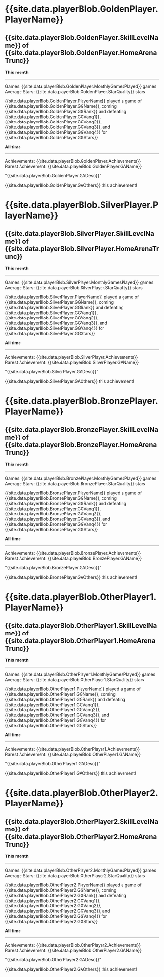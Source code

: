 
<div class = "LaserCardWrapperGold col-lg-12 LaserCardWrapper">
    <div class = "row container-fluid">
        <div class = "LaserCardNames col-xs-3">
            <h1> {{site.data.playerBlob.GoldenPlayer.PlayerName}} </h1> 
        </div>
        <div class = "LaserCardNames col-xs-9"> <h2> {{site.data.playerBlob.GoldenPlayer.SkillLevelName}} of 
            {{site.data.playerBlob.GoldenPlayer.HomeArenaTrunc}} </h2> 
        </div>
    </div>
    <div class = "row container-fluid">
        <div class = "LaserCardBlock col-xs-6" >
            <b>This month</b> <hr/> 
            Games: {{site.data.playerBlob.GoldenPlayer.MonthlyGamesPlayed}} games <br/>
            Average Stars: {{site.data.playerBlob.GoldenPlayer.StarQuality}} stars <br/><p>
            {{site.data.playerBlob.GoldenPlayer.PlayerName}} played a game of {{site.data.playerBlob.GoldenPlayer.GGName}}, coming {{site.data.playerBlob.GoldenPlayer.GGRank}} and defeating {{site.data.playerBlob.GoldenPlayer.GGVanq1}}, {{site.data.playerBlob.GoldenPlayer.GGVanq2}}, {{site.data.playerBlob.GoldenPlayer.GGVanq3}}, and {{site.data.playerBlob.GoldenPlayer.GGVanq4}} for {{site.data.playerBlob.GoldenPlayer.GGStars}} <br/></p>
        </div>
        <div class = "LaserCardBlock col-xs-6" >
            <b>All time</b> <hr/>
            Achievements: {{site.data.playerBlob.GoldenPlayer.Achievements}} <br/>
            Rarest Achievement: {{site.data.playerBlob.GoldenPlayer.GAName}} <p>
            "{{site.data.playerBlob.GoldenPlayer.GADesc}}"  </p><p>
            {{site.data.playerBlob.GoldenPlayer.GAOthers}} this achievement!  </p>
        </div>
    </div>
</div>

<div class = "LaserCardWrapperSilver col-lg-12 LaserCardWrapper">
    <div class = "row container-fluid">
        <div class = "LaserCardNames col-xs-3"><h1> {{site.data.playerBlob.SilverPlayer.PlayerName}} </h1> </div>
        <div class = "LaserCardNames col-xs-9"> <h2> {{site.data.playerBlob.SilverPlayer.SkillLevelName}} of 
            {{site.data.playerBlob.SilverPlayer.HomeArenaTrunc}} </h2> 
        </div>
    </div>
    <div class = "row container-fluid">
        <div class = "LaserCardBlock col-xs-6" >
            <b>This month</b> <hr/> 
            Games: {{site.data.playerBlob.SilverPlayer.MonthlyGamesPlayed}} games <br/>
            Average Stars: {{site.data.playerBlob.SilverPlayer.StarQuality}} stars <br/><p>
            {{site.data.playerBlob.SilverPlayer.PlayerName}} played a game of {{site.data.playerBlob.SilverPlayer.GGName}}, coming {{site.data.playerBlob.SilverPlayer.GGRank}} and defeating {{site.data.playerBlob.SilverPlayer.GGVanq1}}, {{site.data.playerBlob.SilverPlayer.GGVanq2}}, {{site.data.playerBlob.SilverPlayer.GGVanq3}}, and {{site.data.playerBlob.SilverPlayer.GGVanq4}} for {{site.data.playerBlob.SilverPlayer.GGStars}} <br/></p>
        </div> 
        <div class = "LaserCardBlock col-xs-6" >
            <b>All time</b> <hr/>
            Achievements: {{site.data.playerBlob.SilverPlayer.Achievements}} <br/>
            Rarest Achievement: {{site.data.playerBlob.SilverPlayer.GAName}} <p>
            "{{site.data.playerBlob.SilverPlayer.GADesc}}"  </p><p>
            {{site.data.playerBlob.SilverPlayer.GAOthers}} this achievement!  </p>
        </div>
        <div class = "col-sm-1"></div>
    </div>
</div>

<div class = "LaserCardWrapperBronze col-lg-12 LaserCardWrapper">
    <div class = "row container-fluid">
        <div class = "LaserCardNames col-xs-3"><h1> {{site.data.playerBlob.BronzePlayer.PlayerName}} </h1> </div>
        <div class = "LaserCardNames col-xs-9"> <h2> {{site.data.playerBlob.BronzePlayer.SkillLevelName}} of 
            {{site.data.playerBlob.BronzePlayer.HomeArenaTrunc}} </h2> 
        </div>
    </div>
    <div class = "row container-fluid">
        <div class = "LaserCardBlock col-xs-6" >
            <b>This month</b> <hr/> 
            Games: {{site.data.playerBlob.BronzePlayer.MonthlyGamesPlayed}} games <br/>
            Average Stars: {{site.data.playerBlob.BronzePlayer.StarQuality}} stars <br/><p>
            {{site.data.playerBlob.BronzePlayer.PlayerName}} played a game of {{site.data.playerBlob.BronzePlayer.GGName}}, coming {{site.data.playerBlob.BronzePlayer.GGRank}} and defeating {{site.data.playerBlob.BronzePlayer.GGVanq1}}, {{site.data.playerBlob.BronzePlayer.GGVanq2}}, {{site.data.playerBlob.BronzePlayer.GGVanq3}}, and {{site.data.playerBlob.BronzePlayer.GGVanq4}} for {{site.data.playerBlob.BronzePlayer.GGStars}} <br/></p>
        </div>
        <div class = "LaserCardBlock col-xs-6" >
            <b>All time</b> <hr/>
            Achievements: {{site.data.playerBlob.BronzePlayer.Achievements}} <br/>
            Rarest Achievement: {{site.data.playerBlob.BronzePlayer.GAName}} <p>
            "{{site.data.playerBlob.BronzePlayer.GADesc}}"  </p><p>
            {{site.data.playerBlob.BronzePlayer.GAOthers}} this achievement!  </p>
        </div>
    </div>
</div>

<div class = "LaserCardWrapperOther col-lg-12 LaserCardWrapper">
    <div class = "row container-fluid">
        <div class = "LaserCardNames col-xs-3"><h1> {{site.data.playerBlob.OtherPlayer1.PlayerName}} </h1> </div>
        <div class = "LaserCardNames col-xs-9"> <h2> {{site.data.playerBlob.OtherPlayer1.SkillLevelName}} of 
            {{site.data.playerBlob.OtherPlayer1.HomeArenaTrunc}} </h2> 
        </div>
    </div>
    <div class = "row container-fluid">
        <div class = "LaserCardBlock col-xs-6" >
            <b>This month</b> <hr/> 
            Games: {{site.data.playerBlob.OtherPlayer1.MonthlyGamesPlayed}} games <br/>
            Average Stars: {{site.data.playerBlob.OtherPlayer1.StarQuality}} stars <br/><p>
            {{site.data.playerBlob.OtherPlayer1.PlayerName}} played a game of {{site.data.playerBlob.OtherPlayer1.GGName}}, coming {{site.data.playerBlob.OtherPlayer1.GGRank}} and defeating {{site.data.playerBlob.OtherPlayer1.GGVanq1}}, {{site.data.playerBlob.OtherPlayer1.GGVanq2}}, {{site.data.playerBlob.OtherPlayer1.GGVanq3}}, and {{site.data.playerBlob.OtherPlayer1.GGVanq4}} for {{site.data.playerBlob.OtherPlayer1.GGStars}} <br/></p>
        </div>
        <div class = "LaserCardBlock col-xs-6" >
            <b>All time</b> <hr/>
            Achievements: {{site.data.playerBlob.OtherPlayer1.Achievements}} <br/>
            Rarest Achievement: {{site.data.playerBlob.OtherPlayer1.GAName}} <p>
            "{{site.data.playerBlob.OtherPlayer1.GADesc}}"  </p><p>
            {{site.data.playerBlob.OtherPlayer1.GAOthers}} this achievement!  </p>
        </div>
    </div>
</div>

<div class = "LaserCardWrapperOther col-lg-12 LaserCardWrapper">
    <div class = "row container-fluid">
        <div class = "LaserCardNames col-xs-3"><h1> {{site.data.playerBlob.OtherPlayer2.PlayerName}} </h1> </div>
        <div class = "LaserCardNames col-xs-9"> <h2> {{site.data.playerBlob.OtherPlayer2.SkillLevelName}} of 
            {{site.data.playerBlob.OtherPlayer2.HomeArenaTrunc}} </h2> 
        </div>
    </div>
    <div class = "row container-fluid">
        <div class = "LaserCardBlock col-xs-6" >
            <b>This month</b> <hr/> 
            Games: {{site.data.playerBlob.OtherPlayer2.MonthlyGamesPlayed}} games <br/>
            Average Stars: {{site.data.playerBlob.OtherPlayer2.StarQuality}} stars <br/><p>
            {{site.data.playerBlob.OtherPlayer2.PlayerName}} played a game of {{site.data.playerBlob.OtherPlayer2.GGName}}, coming {{site.data.playerBlob.OtherPlayer2.GGRank}} and defeating {{site.data.playerBlob.OtherPlayer2.GGVanq1}}, {{site.data.playerBlob.OtherPlayer2.GGVanq2}}, {{site.data.playerBlob.OtherPlayer2.GGVanq3}}, and {{site.data.playerBlob.OtherPlayer2.GGVanq4}} for {{site.data.playerBlob.OtherPlayer2.GGStars}} <br/></p>
        </div>
        <div class = "LaserCardBlock col-xs-6" >
            <b>All time</b> <hr/>
            Achievements: {{site.data.playerBlob.OtherPlayer2.Achievements}} <br/>
            Rarest Achievement: {{site.data.playerBlob.OtherPlayer2.GAName}} <p>
            "{{site.data.playerBlob.OtherPlayer2.GADesc}}"  </p><p>
            {{site.data.playerBlob.OtherPlayer2.GAOthers}} this achievement!  </p>
        </div>
    </div>
</div>
